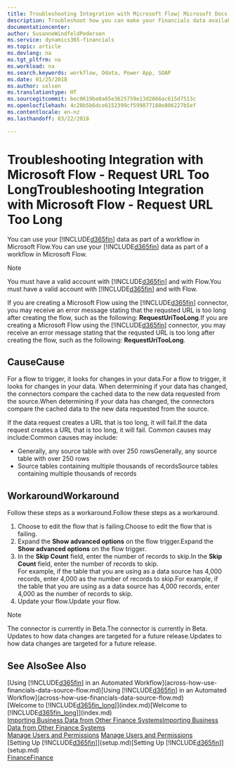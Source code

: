 ```yaml
---
title: Troubleshooting Integration with Microsoft Flow| Microsoft Docs
description: Troubleshoot how you can make your Financials data available as a data source and specify an OData URL of your web services to build an automated workflow.
documentationcenter: 
author: SusanneWindfeldPedersen
ms.service: dynamics365-financials
ms.topic: article
ms.devlang: na
ms.tgt_pltfrm: na
ms.workload: na
ms.search.keywords: workflow, Odata, Power App, SOAP
ms.date: 01/25/2018
ms.author: solsen
ms.translationtype: HT
ms.sourcegitcommit: bec0619be0a65e3625759e13d2866ac615d7513c
ms.openlocfilehash: 4c28b5b6dce6152399cf599877180e806227b5ef
ms.contentlocale: en-nz
ms.lasthandoff: 03/22/2018

---
```

# <a name="troubleshooting-integration-with-microsoft-flow---request-url-too-long"></a><span data-ttu-id="944cf-103">Troubleshooting Integration with Microsoft Flow - Request URL Too Long</span><span class="sxs-lookup"><span data-stu-id="944cf-103">Troubleshooting Integration with Microsoft Flow - Request URL Too Long</span></span>
<span data-ttu-id="944cf-104">You can use your [!INCLUDE[d365fin](includes/d365fin_md.md)] data as part of a workflow in Microsoft Flow.</span><span class="sxs-lookup"><span data-stu-id="944cf-104">You can use your [!INCLUDE[d365fin](includes/d365fin_md.md)] data as part of a workflow in Microsoft Flow.</span></span>  

> [!NOTE]  
>   <span data-ttu-id="944cf-105">You must have a valid account with [!INCLUDE[d365fin](includes/d365fin_md.md)] and with Flow.</span><span class="sxs-lookup"><span data-stu-id="944cf-105">You must have a valid account with [!INCLUDE[d365fin](includes/d365fin_md.md)] and with Flow.</span></span>  

<span data-ttu-id="944cf-106">If you are creating a Microsoft Flow using the [!INCLUDE[d365fin](includes/d365fin_md.md)] connector, you may receive an error message stating that the requsted URL is too long after creating the flow, such as the following: **RequestUriTooLong**.</span><span class="sxs-lookup"><span data-stu-id="944cf-106">If you are creating a Microsoft Flow using the [!INCLUDE[d365fin](includes/d365fin_md.md)] connector, you may receive an error message stating that the requsted URL is too long after creating the flow, such as the following: **RequestUriTooLong**.</span></span>

## <a name="cause"></a><span data-ttu-id="944cf-107">Cause</span><span class="sxs-lookup"><span data-stu-id="944cf-107">Cause</span></span>
<span data-ttu-id="944cf-108">For a flow to trigger, it looks for changes in your data.</span><span class="sxs-lookup"><span data-stu-id="944cf-108">For a flow to trigger, it looks for changes in your data.</span></span> <span data-ttu-id="944cf-109">When determining if your data has changed, the connectors compare the cached data to the new data requested from the source.</span><span class="sxs-lookup"><span data-stu-id="944cf-109">When determining if your data has changed, the connectors compare the cached data to the new data requested from the source.</span></span>  

<span data-ttu-id="944cf-110">If the data request creates a URL that is too long, it will fail.</span><span class="sxs-lookup"><span data-stu-id="944cf-110">If the data request creates a URL that is too long, it will fail.</span></span> <span data-ttu-id="944cf-111">Common causes may include:</span><span class="sxs-lookup"><span data-stu-id="944cf-111">Common causes may include:</span></span>
- <span data-ttu-id="944cf-112">Generally, any source table with over 250 rows</span><span class="sxs-lookup"><span data-stu-id="944cf-112">Generally, any source table with over 250 rows</span></span>
- <span data-ttu-id="944cf-113">Source tables containing multiple thousands of records</span><span class="sxs-lookup"><span data-stu-id="944cf-113">Source tables containing multiple thousands of records</span></span>

## <a name="workaround"></a><span data-ttu-id="944cf-114">Workaround</span><span class="sxs-lookup"><span data-stu-id="944cf-114">Workaround</span></span>
<span data-ttu-id="944cf-115">Follow these steps as a workaround.</span><span class="sxs-lookup"><span data-stu-id="944cf-115">Follow these steps as a workaround.</span></span>
1. <span data-ttu-id="944cf-116">Choose to edit the flow that is failing.</span><span class="sxs-lookup"><span data-stu-id="944cf-116">Choose to edit the flow that is failing.</span></span>
2. <span data-ttu-id="944cf-117">Expand the **Show advanced options** on the flow trigger.</span><span class="sxs-lookup"><span data-stu-id="944cf-117">Expand the **Show advanced options** on the flow trigger.</span></span>
3. <span data-ttu-id="944cf-118">In the **Skip Count** field, enter the number of records to skip.</span><span class="sxs-lookup"><span data-stu-id="944cf-118">In the **Skip Count** field, enter the number of records to skip.</span></span>  
<span data-ttu-id="944cf-119">For example, if the table that you are using as a data source has 4,000 records, enter 4,000 as the number of records to skip.</span><span class="sxs-lookup"><span data-stu-id="944cf-119">For example, if the table that you are using as a data source has 4,000 records, enter 4,000 as the number of records to skip.</span></span>
4. <span data-ttu-id="944cf-120">Update your flow.</span><span class="sxs-lookup"><span data-stu-id="944cf-120">Update your flow.</span></span>

> [!NOTE]  
> <span data-ttu-id="944cf-121">The connector is currently in Beta.</span><span class="sxs-lookup"><span data-stu-id="944cf-121">The connector is currently in Beta.</span></span> <span data-ttu-id="944cf-122">Updates to how data changes are targeted for a future release.</span><span class="sxs-lookup"><span data-stu-id="944cf-122">Updates to how data changes are targeted for a future release.</span></span>


## <a name="see-also"></a><span data-ttu-id="944cf-123">See Also</span><span class="sxs-lookup"><span data-stu-id="944cf-123">See Also</span></span>
<span data-ttu-id="944cf-124">[Using [!INCLUDE[d365fin](includes/d365fin_md.md)] in an Automated Workflow](across-how-use-financials-data-source-flow.md)</span><span class="sxs-lookup"><span data-stu-id="944cf-124">[Using [!INCLUDE[d365fin](includes/d365fin_md.md)] in an Automated Workflow](across-how-use-financials-data-source-flow.md)</span></span>  
<span data-ttu-id="944cf-125">[Welcome to [!INCLUDE[d365fin_long](includes/d365fin_long_md.md)]](index.md)</span><span class="sxs-lookup"><span data-stu-id="944cf-125">[Welcome to [!INCLUDE[d365fin_long](includes/d365fin_long_md.md)]](index.md)</span></span>  
[<span data-ttu-id="944cf-126">Importing Business Data from Other Finance Systems</span><span class="sxs-lookup"><span data-stu-id="944cf-126">Importing Business Data from Other Finance Systems</span></span>](upload-data.md)  
<span data-ttu-id="944cf-127">[Manage Users and Permissions](ui-how-users-permissions.md)  </span><span class="sxs-lookup"><span data-stu-id="944cf-127">[Manage Users and Permissions](ui-how-users-permissions.md)  </span></span>  
<span data-ttu-id="944cf-128">[Setting Up [!INCLUDE[d365fin](includes/d365fin_md.md)]](setup.md)</span><span class="sxs-lookup"><span data-stu-id="944cf-128">[Setting Up [!INCLUDE[d365fin](includes/d365fin_md.md)]](setup.md)</span></span>  
[<span data-ttu-id="944cf-129">Finance</span><span class="sxs-lookup"><span data-stu-id="944cf-129">Finance</span></span>](finance.md)  

